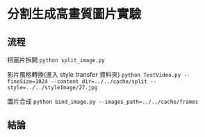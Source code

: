 # 分割生成高畫質圖片實驗

## 流程

把圖片拆開
`python split_image.py`

影片風格轉換(進入 style transfer 資料夾)
`python TestVideo.py --fineSize=1024 --content_dir=../../cache/split --style=../../styleImage/27.jpg`

圖片合成
`python bind_image.py --images_path=../../cache/frames`

## 結論
